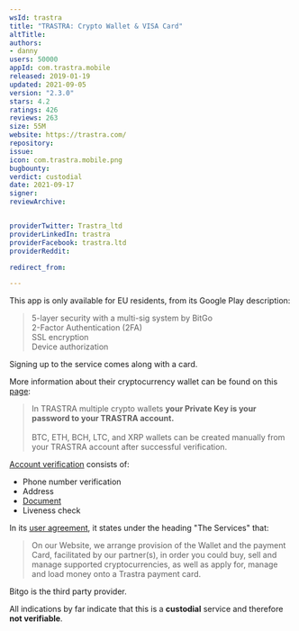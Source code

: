 ```yaml
---
wsId: trastra
title: "TRASTRA: Crypto Wallet & VISA Card"
altTitle: 
authors:
- danny
users: 50000
appId: com.trastra.mobile
released: 2019-01-19
updated: 2021-09-05
version: "2.3.0"
stars: 4.2
ratings: 426
reviews: 263
size: 55M
website: https://trastra.com/
repository: 
issue: 
icon: com.trastra.mobile.png
bugbounty: 
verdict: custodial
date: 2021-09-17
signer: 
reviewArchive:


providerTwitter: Trastra_ltd
providerLinkedIn: trastra
providerFacebook: trastra.ltd
providerReddit: 

redirect_from:

---
```



This app is only available for EU residents, from its Google Play description:

>5-layer security with a multi-sig system by BitGo<br>
2-Factor Authentication (2FA)<br>
SSL encryption<br>
Device authorization<br>

Signing up to the service comes along with a card. 

More information about their cryptocurrency wallet can be found on this [page](https://trastra.com/faq/trastra-wallet/what-is-a-trastra-bitcoin-ethereum-wallet/):

> In TRASTRA multiple crypto wallets **your Private Key is your password to your TRASTRA account.**<br><br>
BTC, ETH, BCH, LTC, and XRP wallets can be created manually from your TRASTRA account after successful verification. 

[Account verification](https://trastra.com/how-to-get-your-trastra-account-verified-step-by-step-guide/) consists of:
- Phone number verification
- Address
- [Document](https://trastra.com/faq/trastra-account/what-documents-do-i-have-to-upload/)
- Liveness check

In its [user agreement](https://trastra.com/user-agreement/), it states under the heading "The Services" that:

> On our Website, we arrange provision of the Wallet and the payment Card, facilitated by our partner(s), in order you could buy, sell and manage supported cryptocurrencies, as well as apply for, manage and load money onto a Trastra payment card.

Bitgo is the third party provider. 

All indications by far indicate that this is a **custodial** service and therefore **not verifiable**.